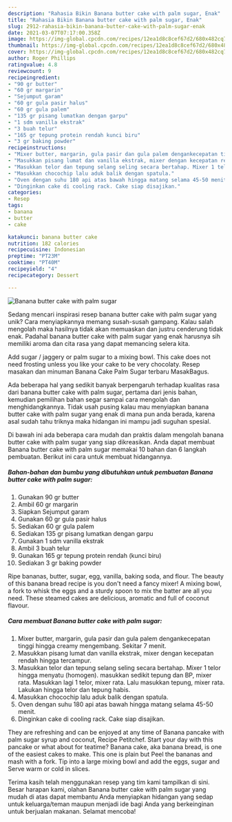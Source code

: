 ```yaml
---
description: "Rahasia Bikin Banana butter cake with palm sugar, Enak"
title: "Rahasia Bikin Banana butter cake with palm sugar, Enak"
slug: 2912-rahasia-bikin-banana-butter-cake-with-palm-sugar-enak
date: 2021-03-07T07:17:00.358Z
image: https://img-global.cpcdn.com/recipes/12ea1d8c8cef67d2/680x482cq70/banana-butter-cake-with-palm-sugar-foto-resep-utama.jpg
thumbnail: https://img-global.cpcdn.com/recipes/12ea1d8c8cef67d2/680x482cq70/banana-butter-cake-with-palm-sugar-foto-resep-utama.jpg
cover: https://img-global.cpcdn.com/recipes/12ea1d8c8cef67d2/680x482cq70/banana-butter-cake-with-palm-sugar-foto-resep-utama.jpg
author: Roger Phillips
ratingvalue: 4.8
reviewcount: 9
recipeingredient:
- "90 gr butter"
- "60 gr margarin"
- "Sejumput garam"
- "60 gr gula pasir halus"
- "60 gr gula palem"
- "135 gr pisang lumatkan dengan garpu"
- "1 sdm vanilla ekstrak"
- "3 buah telur"
- "165 gr tepung protein rendah kunci biru"
- "3 gr baking powder"
recipeinstructions:
- "Mixer butter, margarin, gula pasir dan gula palem dengankecepatan tinggi hingga creamy mengembang. Sekitar 7 menit."
- "Masukkan pisang lumat dan vanilla ekstrak, mixer dengan kecepatan rendah hingga tercampur."
- "Masukkan telor dan tepung selang seling secara bertahap. Mixer 1 telor hingga menyatu (homogen). masukkan sedikit tepung dan BP, mixer rata. Masukkan lagi 1 telor, mixer rata. Lalu masukkan tepung, mixer rata. Lakukan hingga telor dan tepung habis."
- "Masukkan chocochip lalu aduk balik dengan spatula."
- "Oven dengan suhu 180 api atas bawah hingga matang selama 45-50 menit."
- "Dinginkan cake di cooling rack. Cake siap disajikan."
categories:
- Resep
tags:
- banana
- butter
- cake

katakunci: banana butter cake 
nutrition: 182 calories
recipecuisine: Indonesian
preptime: "PT23M"
cooktime: "PT40M"
recipeyield: "4"
recipecategory: Dessert

---
```



![Banana butter cake with palm sugar](https://img-global.cpcdn.com/recipes/12ea1d8c8cef67d2/680x482cq70/banana-butter-cake-with-palm-sugar-foto-resep-utama.jpg)

Sedang mencari inspirasi resep banana butter cake with palm sugar yang unik? Cara menyiapkannya memang susah-susah gampang. Kalau salah mengolah maka hasilnya tidak akan memuaskan dan justru cenderung tidak enak. Padahal banana butter cake with palm sugar yang enak harusnya sih memiliki aroma dan cita rasa yang dapat memancing selera kita.

Add sugar / jaggery or palm sugar to a mixing bowl. This cake does not need frosting unless you like your cake to be very chocolaty. Resep masakan dan minuman Banana Cake Palm Sugar terbaru MasakBagus.

Ada beberapa hal yang sedikit banyak berpengaruh terhadap kualitas rasa dari banana butter cake with palm sugar, pertama dari jenis bahan, kemudian pemilihan bahan segar sampai cara mengolah dan menghidangkannya. Tidak usah pusing kalau mau menyiapkan banana butter cake with palm sugar yang enak di mana pun anda berada, karena asal sudah tahu triknya maka hidangan ini mampu jadi suguhan spesial.


Di bawah ini ada beberapa cara mudah dan praktis dalam mengolah banana butter cake with palm sugar yang siap dikreasikan. Anda dapat membuat Banana butter cake with palm sugar memakai 10 bahan dan 6 langkah pembuatan. Berikut ini cara untuk membuat hidangannya.

<!--inarticleads1-->

##### Bahan-bahan dan bumbu yang dibutuhkan untuk pembuatan Banana butter cake with palm sugar:

1. Gunakan 90 gr butter
1. Ambil 60 gr margarin
1. Siapkan Sejumput garam
1. Gunakan 60 gr gula pasir halus
1. Sediakan 60 gr gula palem
1. Sediakan 135 gr pisang lumatkan dengan garpu
1. Gunakan 1 sdm vanilla ekstrak
1. Ambil 3 buah telur
1. Gunakan 165 gr tepung protein rendah (kunci biru)
1. Sediakan 3 gr baking powder


Ripe bananas, butter, sugar, egg, vanilla, baking soda, and flour. The beauty of this banana bread recipe is you don&#39;t need a fancy mixer! A mixing bowl, a fork to whisk the eggs and a sturdy spoon to mix the batter are all you need. These steamed cakes are delicious, aromatic and full of coconut flavour. 

<!--inarticleads2-->

##### Cara membuat Banana butter cake with palm sugar:

1. Mixer butter, margarin, gula pasir dan gula palem dengankecepatan tinggi hingga creamy mengembang. Sekitar 7 menit.
1. Masukkan pisang lumat dan vanilla ekstrak, mixer dengan kecepatan rendah hingga tercampur.
1. Masukkan telor dan tepung selang seling secara bertahap. Mixer 1 telor hingga menyatu (homogen). masukkan sedikit tepung dan BP, mixer rata. Masukkan lagi 1 telor, mixer rata. Lalu masukkan tepung, mixer rata. Lakukan hingga telor dan tepung habis.
1. Masukkan chocochip lalu aduk balik dengan spatula.
1. Oven dengan suhu 180 api atas bawah hingga matang selama 45-50 menit.
1. Dinginkan cake di cooling rack. Cake siap disajikan.


They are refreshing and can be enjoyed at any time of Banana pancake with palm sugar syrup and coconut, Recipe Petitchef. Start your day with this pancake or what about for teatime? Banana cake, aka banana bread, is one of the easiest cakes to make. This one is plain but Peel the bananas and mash with a fork. Tip into a large mixing bowl and add the eggs, sugar and Serve warm or cold in slices. 

Terima kasih telah menggunakan resep yang tim kami tampilkan di sini. Besar harapan kami, olahan Banana butter cake with palm sugar yang mudah di atas dapat membantu Anda menyiapkan hidangan yang sedap untuk keluarga/teman maupun menjadi ide bagi Anda yang berkeinginan untuk berjualan makanan. Selamat mencoba!
